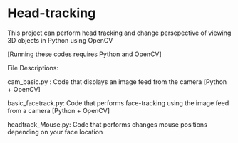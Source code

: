 Head-tracking
=============

This project can perform head tracking and change persepective of viewing 3D objects in Python using OpenCV

[Running these codes requires Python and OpenCV]

File Descriptions:

cam_basic.py : Code that displays an image feed from the camera [Python + OpenCV]

basic_facetrack.py: Code that performs face-tracking using the image feed from a camera [Python + OpenCV]

headtrack_Mouse.py: Code that performs changes mouse positions depending on your face location
